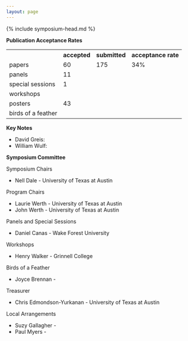 ```yaml
---
layout: page
---
```

{% include symposium-head.md  %}


**Publication Acceptance Rates**
<table class="table table-hover table-sm"><tbody><tr><th></th>
<th>accepted</th>
<th>submitted</th>
<th>acceptance rate</th>
</tr><tr><td>papers</td>
<td>60</td>
<td>175</td>
<td>34%</td>
</tr><tr><td>panels</td>
<td>11</td>
<td></td>
<td></td>
</tr><tr><td>special sessions</td>
<td>1</td>
<td></td>
<td></td>
</tr><tr><td>workshops</td>
<td></td>
<td></td>
<td></td>
</tr><tr><td>posters</td>
<td>43</td>
<td></td>
<td></td>
</tr><tr><td>birds of a feather</td>
<td></td>
<td></td>
<td></td>
</tr></tbody></table>                        


**Key Notes**

-   David Greis:
-   William Wulf:

**Symposium Committee**

Symposium Chairs

-   Nell Dale - University of Texas at Austin

Program Chairs

-   Laurie Werth - University of Texas at Austin
-   John Werth - University of Texas at Austin

Panels and Special Sessions

-   Daniel Canas - Wake Forest University

Workshops

-   Henry Walker - Grinnell College

Birds of a Feather

-   Joyce Brennan -

Treasurer

-   Chris Edmondson-Yurkanan - University of Texas at Austin

Local Arrangements

-   Suzy Gallagher -
-   Paul Myers -
